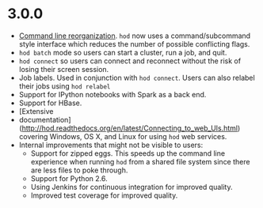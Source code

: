# 3.0.0
* [Command line reorganization](http://hod.readthedocs.org/en/latest/Command_line_interface.html). 
  `hod` now uses a command/subcommand style interface which reduces the number of possible conflicting flags.
* `hod batch` mode so users can start a cluster, run a job, and quit.
* `hod connect` so users can connect and reconnect without the risk of
  losing their screen session.
* Job labels. Used in conjunction with `hod connect`. Users can also relabel
  their jobs using `hod relabel`
* Support for IPython notebooks with Spark as a back end.
* Support for HBase.
* [Extensive
* documentation](http://hod.readthedocs.org/en/latest/Connecting_to_web_UIs.html) 
  covering Windows, OS X, and Linux for using `hod` web services.
* Internal improvements that might not be visible to users:
  * Support for zipped eggs. This speeds up the command line experience when
    running `hod` from a shared file system since there are less files to poke
    through.
  * Support for Python 2.6.
  * Using Jenkins for continuous integration for improved quality.
  * Improved test coverage for improved quality.
